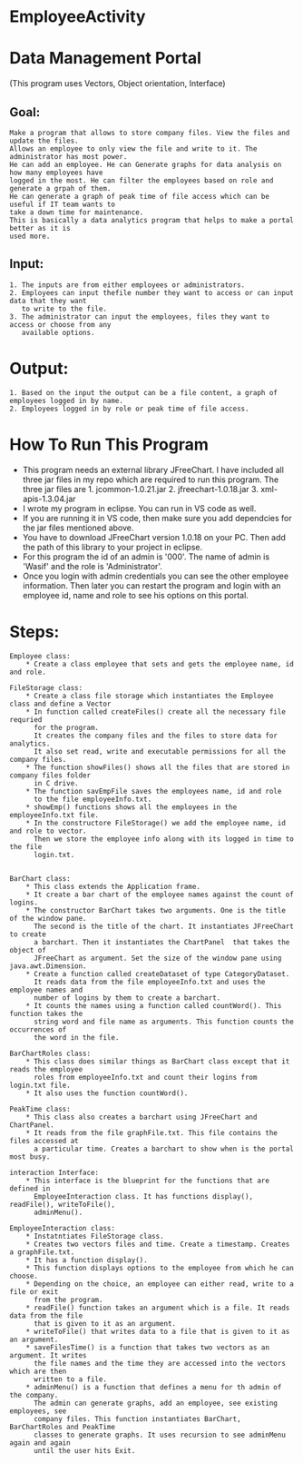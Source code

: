 # EmployeeActivity

# Data Management Portal
(This program uses Vectors, Object orientation, Interface)

## Goal:
	Make a program that allows to store company files. View the files and update the files. 
	Allows an employee to only view the file and write to it. The administrator has most power. 
	He can add an employee. He can Generate graphs for data analysis on how many employees have 
	logged in the most. He can filter the employees based on role and generate a grpah of them. 
	He can generate a graph of peak time of file access which can be useful if IT team wants to 
	take a down time for maintenance.
	This is basically a data analytics program that helps to make a portal better as it is 
	used more.

## Input:
	1. The inputs are from either employees or administrators.
	2. Employees can input thefile number they want to access or can input data that they want
	   to write to the file.
	3. The administrator can input the employees, files they want to access or choose from any
	   available options.

# Output:
	1. Based on the input the output can be a file content, a graph of employees logged in by name.
	2. Employees logged in by role or peak time of file access.


# How To Run This Program 
* This program needs an external library JFreeChart. I have included all three jar files in my repo which are 
  required to run this program. 
  The three jar files are
        1. jcommon-1.0.21.jar
        2. jfreechart-1.0.18.jar
        3. xml-apis-1.3.04.jar
* I wrote my program in eclipse. You can run in VS code as well.
* If you are running it in VS code, then make sure you add dependcies for the jar files mentioned above.
* You have to download JFreeChart version 1.0.18 on your PC. Then add the path of this library to 
  your project in eclipse.
* For this program the id of an admin is '000'. The name of admin is 'Wasif' and the
  role is 'Administrator'.
* Once you login with admin credentials you can see the other employee information. Then later you can
  restart the program and login with an employee id, name and role to see his options on this portal.



# Steps:
	Employee class:
		* Create a class employee that sets and gets the employee name, id and role.
	
	FileStorage class:
		* Create a class file storage which instantiates the Employee class and define a Vector 
		* In function called createFiles() create all the necessary file requried 
		  for the program. 
		  It creates the company files and the files to store data for analytics.
		  It also set read, write and executable permissions for all the company files.
		* The function showFiles() shows all the files that are stored in company files folder
		  in C drive.
		* The function savEmpFile saves the employees name, id and role
		  to the file employeeInfo.txt.
		* showEmp() functions shows all the employees in the employeeInfo.txt file.
		* In the constructore FileStorage() we add the employee name, id and role to vector.
		  Then we store the employee info along with its logged in time to the file
		  login.txt.


	BarChart class:
		* This class extends the Application frame.
		* It create a bar chart of the employee names against the count of logins.
		* The constructor BarChart takes two arguments. One is the title of the window pane. 
		  The second is the title of the chart. It instantiates JFreeChart to create
		  a barchart. Then it instantiates the ChartPanel  that takes the object of 
		  JFreeChart as argument. Set the size of the window pane using java.awt.Dimension.
		* Create a function called createDataset of type CategoryDataset.
		  It reads data from the file employeeInfo.txt and uses the employee names and 
		  number of logins by them to create a barchart.
		* It counts the names using a function called countWord(). This function takes the
		  string word and file name as arguments. This function counts the occurrences of
		  the word in the file.

	BarChartRoles class:
		* This class does similar things as BarChart class except that it reads the employee
		  roles from employeeInfo.txt and count their logins from login.txt file.
		* It also uses the function countWord().

	PeakTime class:
		* This class also creates a barchart using JFreeChart and ChartPanel.
		* It reads from the file graphFile.txt. This file contains the files accessed at 
		  a particular time. Creates a barchart to show when is the portal most busy.

	interaction Interface:
		* This interface is the blueprint for the functions that are defined in 
		  EmployeeInteraction class. It has functions display(), readFile(), writeToFile(), 
		  adminMenu().
	
	EmployeeInteraction class:
		* Instatntiates FileStorage class.
		* Creates two vectors files and time. Create a timestamp. Creates a graphFile.txt.
		* It has a function display().
		* This function displays options to the employee from which he can choose.
		* Depending on the choice, an employee can either read, write to a file or exit 
		  from the program.
		* readFile() function takes an argument which is a file. It reads data from the file
		  that is given to it as an argument.
		* writeToFile() that writes data to a file that is given to it as an argument.
		* saveFilesTime() is a function that takes two vectors as an argument. It writes
		  the file names and the time they are accessed into the vectors which are then 
		  written to a file.
		* adminMenu() is a function that defines a menu for th admin of the company.
		  The admin can generate graphs, add an employee, see existing employees, see
		  company files. This function instantiates BarChart, BarChartRoles and PeakTime 
		  classes to generate graphs. It uses recursion to see adminMenu again and again
		  until the user hits Exit. 
		
